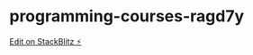 # programming-courses-ragd7y

[Edit on StackBlitz ⚡️](https://stackblitz.com/edit/programming-courses-ragd7y)